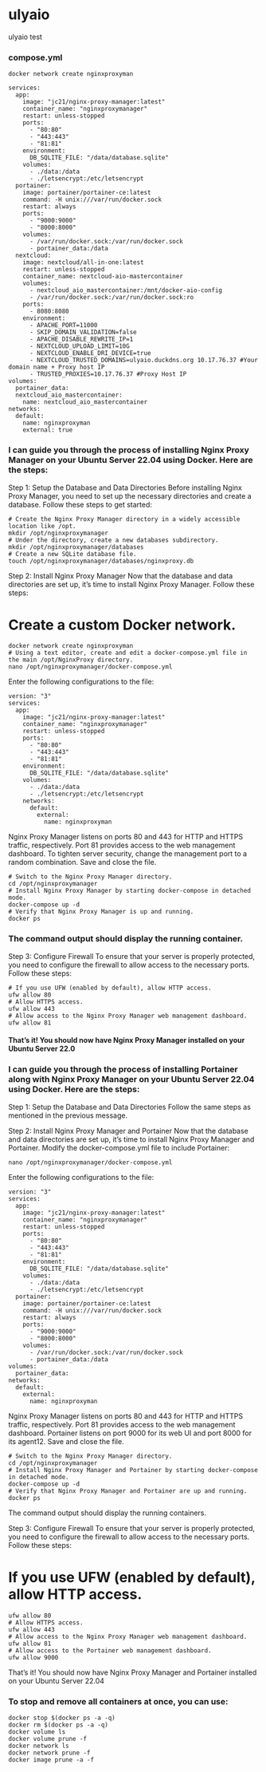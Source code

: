 # ulyaio
ulyaio test


### compose.yml

```
docker network create nginxproxyman
```

```
services:
  app:
    image: "jc21/nginx-proxy-manager:latest"
    container_name: "nginxproxymanager"
    restart: unless-stopped
    ports:
      - "80:80"
      - "443:443"
      - "81:81"
    environment:
      DB_SQLITE_FILE: "/data/database.sqlite"
    volumes:
      - ./data:/data
      - ./letsencrypt:/etc/letsencrypt
  portainer:
    image: portainer/portainer-ce:latest
    command: -H unix:///var/run/docker.sock
    restart: always
    ports:
      - "9000:9000"
      - "8000:8000"
    volumes:
      - /var/run/docker.sock:/var/run/docker.sock
      - portainer_data:/data
  nextcloud:
    image: nextcloud/all-in-one:latest
    restart: unless-stopped
    container_name: nextcloud-aio-mastercontainer
    volumes:
      - nextcloud_aio_mastercontainer:/mnt/docker-aio-config
      - /var/run/docker.sock:/var/run/docker.sock:ro
    ports:
      - 8080:8080
    environment:
      - APACHE_PORT=11000
      - SKIP_DOMAIN_VALIDATION=false
      - APACHE_DISABLE_REWRITE_IP=1
      - NEXTCLOUD_UPLOAD_LIMIT=10G
      - NEXTCLOUD_ENABLE_DRI_DEVICE=true
      - NEXTCLOUD_TRUSTED_DOMAINS=ulyaio.duckdns.org 10.17.76.37 #Your domain name + Proxy host IP
      - TRUSTED_PROXIES=10.17.76.37 #Proxy Host IP
volumes:
  portainer_data:
  nextcloud_aio_mastercontainer:
    name: nextcloud_aio_mastercontainer
networks:
  default:
    name: nginxproxyman
    external: true

```

### I can guide you through the process of installing Nginx Proxy Manager on your Ubuntu Server 22.04 using Docker. Here are the steps:

Step 1: Setup the Database and Data Directories Before installing Nginx Proxy Manager, you need to set up the necessary directories and create a database. Follow these steps to get started:
```
# Create the Nginx Proxy Manager directory in a widely accessible location like /opt.
mkdir /opt/nginxproxymanager
# Under the directory, create a new databases subdirectory.
mkdir /opt/nginxproxymanager/databases
# Create a new SQLite database file.
touch /opt/nginxproxymanager/databases/nginxproxy.db
```
Step 2: Install Nginx Proxy Manager Now that the database and data directories are set up, it’s time to install Nginx Proxy Manager. Follow these steps:

# Create a custom Docker network.
```
docker network create nginxproxyman
# Using a text editor, create and edit a docker-compose.yml file in the main /opt/NginxProxy directory.
nano /opt/nginxproxymanager/docker-compose.yml
```
Enter the following configurations to the file:
```
version: "3"
services:
  app:
    image: "jc21/nginx-proxy-manager:latest"
    container_name: "nginxproxymanager"
    restart: unless-stopped
    ports:
      - "80:80"
      - "443:443"
      - "81:81"
    environment:
      DB_SQLITE_FILE: "/data/database.sqlite"
    volumes:
      - ./data:/data
      - ./letsencrypt:/etc/letsencrypt
    networks:
      default:
        external:
          name: nginxproxyman
```
Nginx Proxy Manager listens on ports 80 and 443 for HTTP and HTTPS traffic, respectively. Port 81 provides access to the web management dashboard. To tighten server security, change the management port to a random combination. Save and close the file.
```
# Switch to the Nginx Proxy Manager directory.
cd /opt/nginxproxymanager
# Install Nginx Proxy Manager by starting docker-compose in detached mode.
docker-compose up -d
# Verify that Nginx Proxy Manager is up and running.
docker ps
```
### The command output should display the running container.

Step 3: Configure Firewall To ensure that your server is properly protected, you need to configure the firewall to allow access to the necessary ports. Follow these steps:
```
# If you use UFW (enabled by default), allow HTTP access.
ufw allow 80
# Allow HTTPS access.
ufw allow 443
# Allow access to the Nginx Proxy Manager web management dashboard.
ufw allow 81
```
#### That’s it! You should now have Nginx Proxy Manager installed on your Ubuntu Server 22.0

### I can guide you through the process of installing Portainer along with Nginx Proxy Manager on your Ubuntu Server 22.04 using Docker. Here are the steps:

Step 1: Setup the Database and Data Directories Follow the same steps as mentioned in the previous message.

Step 2: Install Nginx Proxy Manager and Portainer Now that the database and data directories are set up, it’s time to install Nginx Proxy Manager and Portainer. Modify the docker-compose.yml file to include Portainer:
```
nano /opt/nginxproxymanager/docker-compose.yml
```
Enter the following configurations to the file:
```
version: "3"
services:
  app:
    image: "jc21/nginx-proxy-manager:latest"
    container_name: "nginxproxymanager"
    restart: unless-stopped
    ports:
      - "80:80"
      - "443:443"
      - "81:81"
    environment:
      DB_SQLITE_FILE: "/data/database.sqlite"
    volumes:
      - ./data:/data
      - ./letsencrypt:/etc/letsencrypt
  portainer:
    image: portainer/portainer-ce:latest
    command: -H unix:///var/run/docker.sock
    restart: always
    ports:
      - "9000:9000"
      - "8000:8000"
    volumes:
      - /var/run/docker.sock:/var/run/docker.sock
      - portainer_data:/data
volumes:
  portainer_data:
networks:
  default:
    external:
      name: nginxproxyman
```
Nginx Proxy Manager listens on ports 80 and 443 for HTTP and HTTPS traffic, respectively. Port 81 provides access to the web management dashboard. Portainer listens on port 9000 for its web UI and port 8000 for its agent12. Save and close the file.
```
# Switch to the Nginx Proxy Manager directory.
cd /opt/nginxproxymanager
# Install Nginx Proxy Manager and Portainer by starting docker-compose in detached mode.
docker-compose up -d
# Verify that Nginx Proxy Manager and Portainer are up and running.
docker ps
```

The command output should display the running containers.

Step 3: Configure Firewall To ensure that your server is properly protected, you need to configure the firewall to allow access to the necessary ports. Follow these steps:

# If you use UFW (enabled by default), allow HTTP access.
```
ufw allow 80
# Allow HTTPS access.
ufw allow 443
# Allow access to the Nginx Proxy Manager web management dashboard.
ufw allow 81
# Allow access to the Portainer web management dashboard.
ufw allow 9000
```

That’s it! You should now have Nginx Proxy Manager and Portainer installed on your Ubuntu Server 22.04



### To stop and remove all containers at once, you can use:
```
docker stop $(docker ps -a -q)
docker rm $(docker ps -a -q)
docker volume ls
docker volume prune -f
docker network ls
docker network prune -f
docker image prune -a -f
```



